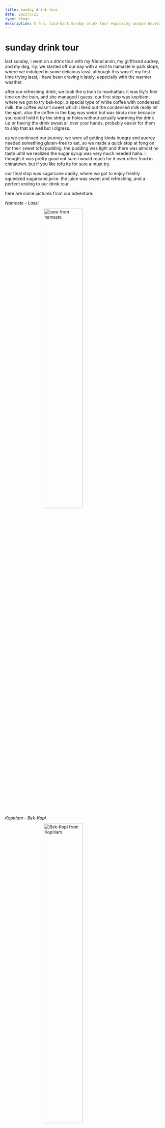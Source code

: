 ```yaml
---
title: sunday drink tour
date: 2023/5/21
type: blogs
description: A fun, laid-back Sunday drink tour exploring unique beverages around the city with friends and a dog, featuring everything from lassi and white coffee to tofu pudding and sugarcane juice.
---
```


# sunday drink tour

last sunday, i went on a drink tour with my friend arvin, my girlfriend audrey,
and my dog, lily. we started off our day with a visit to namaste in park slope,
where we indulged in some delicious lassi. although this wasn't my first time
trying lassi, i have been craving it lately, especially with the warmer weather.

after our refreshing drink, we took the q train to manhattan. it was lily's
first time on the train, and she managed i guess. our first stop was kopitiam,
where we got to try bek-kopi, a special type of white coffee with condensed
milk. the coffee wasn’t sweet which i liked but the condensed milk really hit
the spot. also the coffee in the bag was weird but was kinda nice because you
could hold it by the string or holes without actually warming the drink up or
having the drink sweat all over your hands. probably easier for them to ship
that as well but i digress.

as we continued our journey, we were all getting kinda hungry and audrey needed
something gluten-free to eat, so we made a quick stop at fong on for their sweet
tofu pudding. the pudding was light and there was almost no taste until we
realized the sugar syrup was very much needed haha. i thought it was pretty good
not sure i would reach for it over other food in chinatown. but if you like tofu
its for sure a must try.

our final stop was sugarcane daddy, where we got to enjoy freshly squeezed
sugarcane juice. the juice was sweet and refreshing, and a perfect ending to our
drink tour.

here are some pictures from our adventure:

_Namaste - Lassi_
<img
  style="display: block;
  margin-left: auto;
  margin-right: auto;
  padding-top:10px;
  padding-bottom:10px;
  width: 50%;"
  src="/lassiFromNamaste.jpeg" 
  alt="lassi from namaste"
  />

_Kopitiam - Bek-Kopi_
<img
  style="display: block;
  margin-left: auto;
  margin-right: auto;
  padding-top:10px;
  padding-bottom:10px;
  width: 50%;"
  src="/coffeeFromKopitiam.jpeg" 
  alt="Bek-Kopi from Kopitiam"
  />

_Fong On - Tofu Pudding_
<img
  style="display: block;
  margin-left: auto;
  margin-right: auto;
  padding-top:10px;
  padding-bottom:10px;
  width: 50%;"
  src="/tofuPuddingFromFongOn.jpeg" 
  alt="Tofu pudding from Fong On"
  />

_Sugarcane Daddy - Sugarcane Juice_
<img
  style="display: block;
  margin-left: auto;
  margin-right: auto;
  padding-top:10px;
  padding-bottom:10px;
  width: 50%;"
  src="/sugarcaneJuiceFromSugarcaneDaddy.jpeg" 
  alt="sugarcane juice from sugarcane daddy"
  />

overall, it was a fun. 10 out of 10 would do again.

### restaurants cited

[Namaste](https://goo.gl/maps/e2C71kLKQa5Dbk8x7)<br>
[Kopitiam](https://goo.gl/maps/nuKAj8toTcwPFTTw7)<br>
[Fong On](https://goo.gl/maps/XJHVucFtksgwatQq8)<br>
[Sugarcane Daddy](https://goo.gl/maps/GZQMY9AMQPtZg6kW6)<br>
